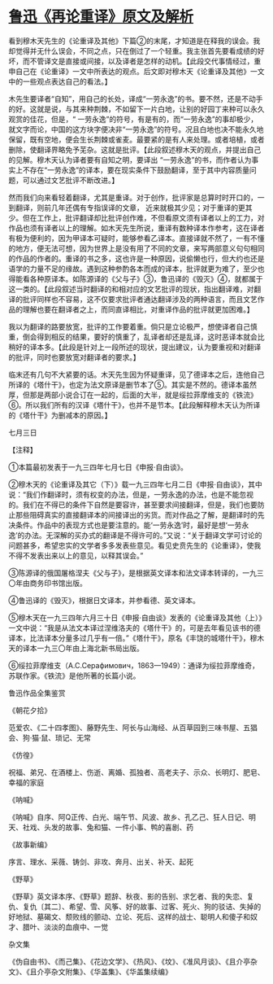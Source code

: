 # [鲁迅《再论重译》原文及解析](https://www.vrrw.net/wx/8461.html)

看到穆木天先生的《论重译及其他》下篇②的末尾，才知道是在释我的误会。我却觉得并无什么误会，不同之点，只在倒过了一个轻重。我主张首先要看成绩的好坏，而不管译文是直接或间接，以及译者是怎样的动机。【此段交代事情经过，重申自己在《论重译》一文中所表达的观点。后文即对穆木天《论重译及其他》一文中的一些观点表达自己的看法。】



木先生要译者“自知”，用自己的长处，译成“一劳永逸”的书。要不然，还是不动手的好。这就是说，与其来种荆棘，不如留下一片白地，让别的好园丁来种可以永久观赏的佳花，但是，“ 一劳永逸”的符号，有是有的，而“一劳永逸”的事却极少，就文字而论，中国的这方块字便决非“一劳永逸”的符号。况且白地也决不能永久地保留，既有空地，便会生长荆棘或雀麦。最要紧的是有人来处理。或者培植，或者删除，使翻译界略免予芜杂。这就是批评。【此段叙述穆木天的观点，并提出自己的见解。穆木天认为译者要有自知之明，要译出 “一劳永逸”的书，而作者认为事实上不存在“一劳永逸”的译本，要在现实条件下鼓励翻译，至于其中内容质量问题，可以通过文艺批评不断改进。】

然而我们向来看轻着翻译，尤其是重译。对于创作，批评家是总算时时开口的，一到翻译，则前几年还偶有专指误译的文章， 近来就极其少见；对于重译的更其少。但在工作上，批评翻译却比批评创作难，不但看原文须有译者以上的工力，对作品也须有译者以上的理解。如木天先生所说，重译有数种译本作参考，这在译者有极为便利的，因为甲译本可疑时，能够参看乙译本。直接译就不然了，一有不懂的地方，便无法可想，因为世界上是没有用了不同的文章，来写两部意义句句相同的作品的作者的。重译的书之多，这也许是一种原因，说偷懒也行，但大约也还是语学的力量不足的缘故。遇到这种参酌各本而成的译本，批评就更为难了，至少也得能看各种原译本。如陈源译的《父与子》③，鲁迅译的《毁灭》④，就都属于这一类的。【此段叙述当时翻译的和相对应的文艺批评的现状，指出翻译难，对翻译的批评同样也不容易，这不仅要求批评者通达翻译涉及的两种语言，而且文艺作品的理解也要在翻译者之上，而同直译相比，对重译作品的批评就更加困难。】

我以为翻译的路要放宽，批评的工作要着重。倘只是立论极严，想使译者自己慎重，倒会得到相反的结果，要好的慎重了，乱译者却还是乱译，这时恶译本就会比稍好的译本多。【此段是针对上一段所述的现状，提出建议，认为要重视和对翻译的批评，同时也要放宽对翻译者的要求。】

临末还有几句不大紧要的话。木天先生因为怀疑重译，见了德译本之后，连他自己所译的《塔什干》，也定为法文原译是删节本了⑤。其实是不然的。德译本虽然厚，但那是两部小说合订在一起的，后面的大半，就是绥拉菲摩维支的《铁流》⑥。所以我们所有的汉译《塔什干》，也并不是节本。【此段解释穆木天认为所译的《塔什干》为删减本的原因。】

七月三日





【注释】

①本篇最初发表于一九三四年七月七日《申报·自由谈》。

②穆木天的《论重译及其它（下）》载一九三四年七月二日《申报·自由谈》，其中说：“我们作翻译时，须有权变的办法，但是，一劳永逸的办法，也是不能忽视的。我们在不得已的条件下自然是要容许，甚至要求间接翻译，但是，我们也要防止那些阻碍真实的直接翻译本的间接译出的劣货。而对作品之了解，是翻译时的先决条件。作品中的表现方式也是要注意的。能‘一劳永逸’时，最好是想‘一劳永逸’的办法。无深解的买办式的翻译是不得许可的。”又说：“关于翻译文学可讨论的问题甚多，希望忠实的文学者多多发表些意见。看见史贲先生的《论重译》，使我不得不发表出来以上的意见，以释其误会。”

③陈源译的俄国屠格涅夫《父与子》，是根据英文译本和法文译本转译的，一九三〇年由商务印书馆出版。

④鲁迅译的《毁灭》，根据日文译本，并参看德、英文译本。

⑤穆木天在一九三四年六月三十日《申报·自由谈》发表的《论重译及其他（上）》一文中说：“我是从法文本译过涅维洛夫的《塔什干》的，可是去年看见该书的德译本，比法译本分量多过几乎有一倍。”《塔什干》，原名《丰饶的城塔什干》，穆木天的译本一九三〇年由上海北新书局出版。

⑥绥拉菲摩维支（А.С.Серафимович，1863—1949）：通译为绥拉菲摩维奇，苏联作家。《铁流》是他所著的长篇小说。

鲁迅作品全集鉴赏

《朝花夕拾》

范爱农、《二十四孝图》、藤野先生、阿长与山海经、从百草园到三味书屋、五猖会、狗·猫·鼠、琐记、无常

《仿徨》

祝福、弟兄、在酒楼上、伤逝、离婚、孤独者、高老夫子、示众、长明灯、肥皂、幸福的家庭

《呐喊》

《呐喊》自序、阿Q正传、白光、端午节、风波、故乡、孔乙己、狂人日记、明天、社戏、头发的故事、兔和猫、一件小事、鸭的喜剧、药

《故事新编》

序言、理水、采薇、铸剑、非攻、奔月、出关、补天、起死

《野草》

《野草》英文译本序、《野草》题辞、秋夜、影的告别、求乞者、我的失恋、复仇、复仇〔其二〕、希望、雪、风筝、好的故事、过客、死火、狗的驳诘、失掉的好地狱、墓碣文、颓败线的颤动、立论、死后、这样的战士、聪明人和傻子和奴才、腊叶、淡淡的血痕中、一觉

杂文集

《伪自由书》、《而己集》、《花边文学》、《热风》、《坟》、《准风月谈》、《且介亭杂文》、《且介亭杂文附集》、《华盖集》、《华盖集续编》

